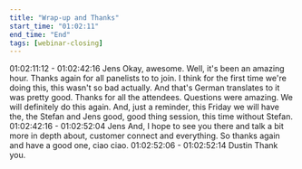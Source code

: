 ```yaml
---
title: "Wrap-up and Thanks"
start_time: "01:02:11"
end_time: "End"
tags: [webinar-closing]
---
```

01:02:11:12 - 01:02:42:16
Jens
Okay, awesome. Well, it's been an amazing hour. Thanks again for all panelists to to join. I think
for the first time we're doing this, this wasn't so bad actually. And that's German translates to it
was pretty good. Thanks for all the attendees. Questions were amazing. We will definitely do
this again. And, just a reminder, this Friday we will have the, the Stefan and Jens good, good
thing session, this time without Stefan.
01:02:42:16 - 01:02:52:04
Jens
And, I hope to see you there and talk a bit more in depth about, customer connect and
everything. So thanks again and have a good one, ciao ciao.
01:02:52:06 - 01:02:52:14
Dustin
Thank you.